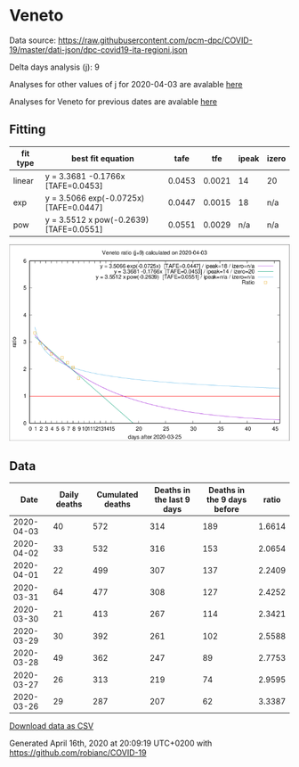 # Veneto

Data source: https://raw.githubusercontent.com/pcm-dpc/COVID-19/master/dati-json/dpc-covid19-ita-regioni.json

Delta days analysis (j): 9

Analyses for other values of j for 2020-04-03 are avalable [here](../2020-04-03/README.md)

Analyses for Veneto for previous dates are avalable [here](../README.md)

## Fitting 
|fit type|best fit equation|tafe|tfe|ipeak|izero|
|-------|-----|--------|------|---|---|
|linear|y = 3.3681 -0.1766x  [TAFE=0.0453]|0.0453|0.0021|14|20|
|exp|y = 3.5066 exp(-0.0725x)  [TAFE=0.0447]|0.0447|0.0015|18|n/a|
|pow|y = 3.5512 x pow(-0.2639)  [TAFE=0.0551]|0.0551|0.0029|n/a|n/a|

![Plot](COVID-19_veneto_j9_2020-04-03.png)

## Data
|Date|Daily deaths|Cumulated deaths|Deaths in the last 9 days|Deaths in the 9 days before|ratio|
|----|----------|-----------|-------|--------------------|-----|
|2020-04-03|40|572|314|189|1.6614|
|2020-04-02|33|532|316|153|2.0654|
|2020-04-01|22|499|307|137|2.2409|
|2020-03-31|64|477|308|127|2.4252|
|2020-03-30|21|413|267|114|2.3421|
|2020-03-29|30|392|261|102|2.5588|
|2020-03-28|49|362|247|89|2.7753|
|2020-03-27|26|313|219|74|2.9595|
|2020-03-26|29|287|207|62|3.3387|

[Download data as CSV](COVID-19_veneto_j9_2020-04-03.csv)

Generated April 16th, 2020 at 20:09:19 UTC+0200 with https://github.com/robianc/COVID-19
